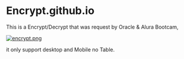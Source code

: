 # Encrypt.github.io

This is a Encrypt/Decrypt that was request by Oracle & Alura Bootcam,

[![encrypt.png](https://i.postimg.cc/bY2qXg2r/encrypt.png)](https://postimg.cc/BtsrHxpf)


it only support desktop and Mobile no Table.
